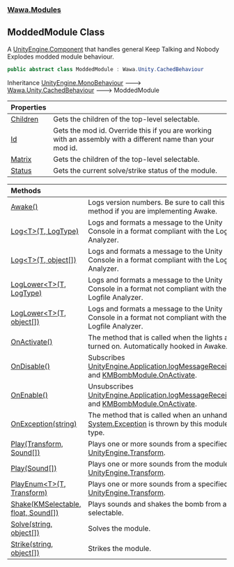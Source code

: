 ### [Wawa.Modules](Wawa.Modules.md 'Wawa.Modules')

## ModdedModule Class

A [UnityEngine.Component](https://docs.microsoft.com/en-us/dotnet/api/UnityEngine.Component 'UnityEngine.Component') that handles general Keep Talking and Nobody Explodes modded module behaviour.

```csharp
public abstract class ModdedModule : Wawa.Unity.CachedBehaviour
```

Inheritance [UnityEngine.MonoBehaviour](https://docs.microsoft.com/en-us/dotnet/api/UnityEngine.MonoBehaviour 'UnityEngine.MonoBehaviour') &#129106; [Wawa.Unity.CachedBehaviour](https://docs.microsoft.com/en-us/dotnet/api/Wawa.Unity.CachedBehaviour 'Wawa.Unity.CachedBehaviour') &#129106; ModdedModule

| Properties | |
| :--- | :--- |
| [Children](ModdedModule.Children.md 'Wawa.Modules.ModdedModule.Children') | Gets the children of the top-level selectable. |
| [Id](ModdedModule.Id.md 'Wawa.Modules.ModdedModule.Id') | Gets the mod id. Override this if you are working with an assembly with a different name than your mod id. |
| [Matrix](ModdedModule.Matrix.md 'Wawa.Modules.ModdedModule.Matrix') | Gets the children of the top-level selectable. |
| [Status](ModdedModule.Status.md 'Wawa.Modules.ModdedModule.Status') | Gets the current solve/strike status of the module. |

| Methods | |
| :--- | :--- |
| [Awake()](ModdedModule.Awake().md 'Wawa.Modules.ModdedModule.Awake()') | Logs version numbers. Be sure to call this method if you are implementing Awake. |
| [Log&lt;T&gt;(T, LogType)](ModdedModule.Log.ZGbWJ5KQlnZIB0p5Minu/w.md 'Wawa.Modules.ModdedModule.Log<T>(T, LogType)') | Logs and formats a message to the Unity Console in a format compliant with the Logfile Analyzer. |
| [Log&lt;T&gt;(T, object[])](ModdedModule.Log.icB6E+1Ogk34YLaSRClvVg.md 'Wawa.Modules.ModdedModule.Log<T>(T, object[])') | Logs and formats a message to the Unity Console in a format compliant with the Logfile Analyzer. |
| [LogLower&lt;T&gt;(T, LogType)](ModdedModule.LogLower.X9Ct9gqIFzN2MpEP2pj1BA.md 'Wawa.Modules.ModdedModule.LogLower<T>(T, LogType)') | Logs and formats a message to the Unity Console in a format not compliant with the Logfile Analyzer. |
| [LogLower&lt;T&gt;(T, object[])](ModdedModule.LogLower.4T2RJXwCmcOsm32QPbDiGw.md 'Wawa.Modules.ModdedModule.LogLower<T>(T, object[])') | Logs and formats a message to the Unity Console in a format not compliant with the Logfile Analyzer. |
| [OnActivate()](ModdedModule.OnActivate().md 'Wawa.Modules.ModdedModule.OnActivate()') | The method that is called when the lights are turned on. Automatically hooked in Awake. |
| [OnDisable()](ModdedModule.OnDisable().md 'Wawa.Modules.ModdedModule.OnDisable()') | Subscribes [UnityEngine.Application.logMessageReceived](https://docs.microsoft.com/en-us/dotnet/api/UnityEngine.Application.logMessageReceived 'UnityEngine.Application.logMessageReceived') and [KMBombModule.OnActivate](https://docs.microsoft.com/en-us/dotnet/api/KMBombModule.OnActivate 'KMBombModule.OnActivate'). |
| [OnEnable()](ModdedModule.OnEnable().md 'Wawa.Modules.ModdedModule.OnEnable()') | Unsubscribes [UnityEngine.Application.logMessageReceived](https://docs.microsoft.com/en-us/dotnet/api/UnityEngine.Application.logMessageReceived 'UnityEngine.Application.logMessageReceived') and [KMBombModule.OnActivate](https://docs.microsoft.com/en-us/dotnet/api/KMBombModule.OnActivate 'KMBombModule.OnActivate'). |
| [OnException(string)](ModdedModule.OnException.lBV2gm4ooVnibY5wimmWgQ.md 'Wawa.Modules.ModdedModule.OnException(string)') | The method that is called when an unhandled [System.Exception](https://docs.microsoft.com/en-us/dotnet/api/System.Exception 'System.Exception') is thrown by this module type. |
| [Play(Transform, Sound[])](ModdedModule.Play.z1zsYDzCNLXAn4XRglnNZw.md 'Wawa.Modules.ModdedModule.Play(Transform, Wawa.Modules.Sound[])') | Plays one or more sounds from a specified [UnityEngine.Transform](https://docs.microsoft.com/en-us/dotnet/api/UnityEngine.Transform 'UnityEngine.Transform'). |
| [Play(Sound[])](ModdedModule.Play.ynf3u8+pZHqKb89XCv7eFg.md 'Wawa.Modules.ModdedModule.Play(Wawa.Modules.Sound[])') | Plays one or more sounds from the module [UnityEngine.Transform](https://docs.microsoft.com/en-us/dotnet/api/UnityEngine.Transform 'UnityEngine.Transform'). |
| [PlayEnum&lt;T&gt;(T, Transform)](ModdedModule.PlayEnum.Ty1E/DhGg20IkUL9MRPzFQ.md 'Wawa.Modules.ModdedModule.PlayEnum<T>(T, Transform)') | Plays one or more sounds from a specified [UnityEngine.Transform](https://docs.microsoft.com/en-us/dotnet/api/UnityEngine.Transform 'UnityEngine.Transform'). |
| [Shake(KMSelectable, float, Sound[])](ModdedModule.Shake.nlFFuwD4coNBXXjtGYhAjg.md 'Wawa.Modules.ModdedModule.Shake(KMSelectable, float, Wawa.Modules.Sound[])') | Plays sounds and shakes the bomb from a selectable. |
| [Solve(string, object[])](ModdedModule.Solve.nIcmVvqyfs2ihIVLcDJ81A.md 'Wawa.Modules.ModdedModule.Solve(string, object[])') | Solves the module. |
| [Strike(string, object[])](ModdedModule.Strike.zlRt8R6FbQCu8oNTRD4I7Q.md 'Wawa.Modules.ModdedModule.Strike(string, object[])') | Strikes the module. |
